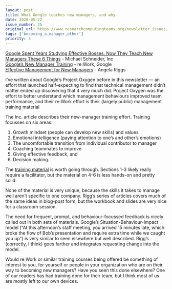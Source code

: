 ```yaml
---
layout: post
title: What Google teaches new managers, and why
date: 2020-05-22
issue_number: 25
original_url: https://www.researchcomputingteams.org/newsletter_issues/0025
tags: ['becoming_a_manager,other']
priority: 3
---
```


<!-- markdownlint-disable MD033 -->
<!-- markdownlint-disable MD041 -->
<!-- markdownlint-disable MD049 -->

[Google Spent Years Studying Effective Bosses. Now They Teach New Managers These 6 Things](https://www.inc.com/michael-schneider/analysis-10000-reports-told-google-to-train-new-managers-6-areas.html) - Michael Schneider, Inc<br/>
[Google’s New Manager Training](https://rework.withgoogle.com/guides/managers-develop-and-support-managers/steps/review-googles-new-manager-training/) - re:Work, Google<br/>
[Effective Management for New Managers](https://angelariggs.github.io/articles/effective-management) - Angela Riggs<br/>

I’ve written about Google’s Project Oxygen before in this newsletter — an effort that launched half-expecting to find that technical management didn’t matter ended up discovering that it very much did.  Project Oxygen was the effort to better understand which management behaviours improved team performance, and their re:Work effort is their (largely public) management training material

The Inc. article describes their new-manager training effort. Training focusses on six areas:

1. Growth mindset (people can develop new skills) and values
2. Emotional intelligence (paying attention to one’s and other’s emotions)
3. The uncomfortable transition from individual contributor to manager
4. Coaching teammates to improve
5. Giving effective feedback, and
6. Decision making.

The [training material](https://rework.withgoogle.com/guides/managers-develop-and-support-managers/steps/review-googles-new-manager-training/) is worth going through. Sections 1-3 likely really require a facilitator, but the material on 4-6 is less hands-on and pretty solid.

None of the material is very unique, because the skills it takes to manage well aren’t specific to one company.  Rigg’s series of articles covers much of the same ideas in blog-post form, but the workbook and slides are very nice for a classroom session.

The need for frequent, prompt, and behaviour-focussed feedback is nicely called out in both sets of materials.  Google’s Situation-Behaviour-Impact model (“At this afternoon’s staff meeting, you arrived 15 minutes late, which broke the flow of Bob’s presentation and require extra time while we caught you up”) is very similar to seen elsewhere but well described.  Rigg’s (correctly, I think) goes farther and integrates requesting change into the model.

Would re:Work or similar training courses being offered be something of interest to you, for yourself or people in your organization who are on their way to becoming new managers?  Have you seen this done elsewhere?  One of our readers has had training done for their team, but I think most of us are mostly left to our own devices.
